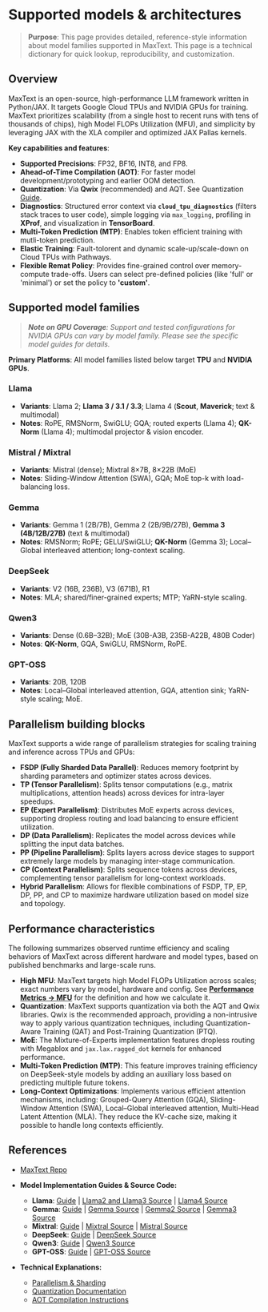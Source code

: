 # Supported models & architectures

> **Purpose**: This page provides detailed, reference-style information about model families supported in MaxText. This page is a technical dictionary for quick lookup, reproducibility, and customization.

## Overview

MaxText is an open-source, high-performance LLM framework written in Python/JAX. It targets Google Cloud TPUs and NVIDIA GPUs for training. MaxText prioritizes scalability (from a single host to recent runs with tens of thousands of chips), high Model FLOPs Utilization (MFU), and simplicity by leveraging JAX with the XLA compiler and optimized JAX Pallas kernels.

**Key capabilities and features**:

* **Supported Precisions**: FP32, BF16, INT8, and FP8.
* **Ahead-of-Time Compilation (AOT)**: For faster model development/prototyping and earlier OOM detection.
* **Quantization**: Via **Qwix** (recommended) and AQT. See Quantization [Guide](https://github.com/AI-Hypercomputer/maxtext/blob/main/docs/explanations/quantization.md).
* **Diagnostics**: Structured error context via **`cloud_tpu_diagnostics`** (filters stack traces to user code), simple logging via `max_logging`, profiling in **XProf**, and visualization in **TensorBoard**.
* **Multi-Token Prediction (MTP)**: Enables token efficient training with mutli-token prediction.
* **Elastic Training**: Fault-tolorent and dynamic scale-up/scale-down on Cloud TPUs with Pathways.
* **Flexible Remat Policy**: Provides fine-grained control over memory-compute trade-offs. Users can select pre-defined policies (like 'full' or 'minimal') or set the policy to **'custom'**. 


## Supported model families

> _**Note on GPU Coverage**: Support and tested configurations for NVIDIA GPUs can vary by model family. Please see the specific model guides for details._

**Primary Platforms**: All model families listed below target **TPU** and **NVIDIA GPUs**.


### Llama

* **Variants**: Llama 2; **Llama 3 / 3.1 / 3.3**; Llama 4 (**Scout**, **Maverick**; text & multimodal)
* **Notes**: RoPE, RMSNorm, SwiGLU; GQA; routed experts (Llama 4); **QK-Norm** (Llama 4); multimodal projector & vision encoder.

### Mistral / Mixtral

* **Variants**: Mistral (dense); Mixtral 8×7B, 8×22B (MoE)
* **Notes**: Sliding-Window Attention (SWA), GQA; MoE top-k with load-balancing loss.

### Gemma

* **Variants**: Gemma 1 (2B/7B), Gemma 2 (2B/9B/27B), **Gemma 3 (4B/12B/27B)** (text & multimodal)
* **Notes**: RMSNorm; RoPE; GELU/SwiGLU; **QK-Norm** (Gemma 3); Local–Global interleaved attention; long-context scaling.

### DeepSeek

* **Variants**: V2 (16B, 236B), V3 (671B), R1
* **Notes**: MLA; shared/finer-grained experts; MTP; YaRN-style scaling.

### Qwen3

* **Variants**: Dense (0.6B–32B); MoE (30B-A3B, 235B-A22B, 480B Coder)
* **Notes**: **QK-Norm**, GQA, SwiGLU, RMSNorm, RoPE.

### GPT-OSS

* **Variants**: 20B, 120B
* **Notes**: Local–Global interleaved attention, GQA, attention sink; YaRN-style scaling; MoE.

## Parallelism building blocks

MaxText supports a wide range of parallelism strategies for scaling training and inference across TPUs and GPUs:

* **FSDP (Fully Sharded Data Parallel)**: Reduces memory footprint by sharding parameters and optimizer states across devices.
* **TP (Tensor Parallelism)**: Splits tensor computations (e.g., matrix multiplications, attention heads) across devices for intra-layer speedups.
* **EP (Expert Parallelism)**: Distributes MoE experts across devices, supporting dropless routing and load balancing to ensure efficient utilization.
* **DP (Data Parallelism)**: Replicates the model across devices while splitting the input data batches.
* **PP (Pipeline Parallelism)**: Splits layers across device stages to support extremely large models by managing inter-stage communication.
* **CP (Context Parallelism)**: Splits sequence tokens across devices, complementing tensor parallelism for long-context workloads.
* **Hybrid Parallelism**: Allows for flexible combinations of FSDP, TP, EP, DP, PP, and CP to maximize hardware utilization based on model size and topology.

## Performance characteristics

The following summarizes observed runtime efficiency and scaling behaviors of MaxText across different hardware and model types, based on published benchmarks and large-scale runs.

* **High MFU**: MaxText targets high Model FLOPs Utilization across scales; exact numbers vary by model, hardware and config. See [**Performance Metrics → MFU**](performance-metrics) for the definition and how we calculate it.
* **Quantization**: MaxText supports quantization via both the AQT and Qwix libraries. Qwix is the recommended approach, providing a non-intrusive way to apply various quantization techniques, including Quantization-Aware Training (QAT) and Post-Training Quantization (PTQ).
 * **MoE**: The Mixture-of-Experts implementation features dropless routing with Megablox and `jax.lax.ragged_dot` kernels for enhanced performance.
* **Multi-Token Prediction (MTP)**: This feature improves training efficiency on DeepSeek-style models by adding an auxiliary loss based on predicting multiple future tokens.
* **Long-Context Optimizations**: Implements various efficient attention mechanisms, including: Grouped-Query Attention (GQA), Sliding-Window Attention (SWA), Local–Global interleaved attention, Multi-Head Latent Attention (MLA). They reduce the KV-cache size, making it possible to handle long contexts efficiently.
 

## References

* [MaxText Repo](https://github.com/AI-Hypercomputer/maxtext)

* **Model Implementation Guides & Source Code:**
    * **Llama**: [Guide](https://github.com/AI-Hypercomputer/maxtext/blob/main/end_to_end/tpu/llama2/run_llama2.md) | [Llama2 and Llama3 Source](https://github.com/AI-Hypercomputer/maxtext/blob/main/src/MaxText/layers/llama2.py) | [Llama4 Source](https://github.com/AI-Hypercomputer/maxtext/blob/main/src/MaxText/layers/llama4.py)
    * **Gemma**: [Guide](https://github.com/AI-Hypercomputer/maxtext/blob/main/end_to_end/tpu/gemma/Run_Gemma.md) | [Gemma Source](https://github.com/AI-Hypercomputer/maxtext/blob/main/src/MaxText/layers/gemma.py) | [Gemma2 Source](https://github.com/AI-Hypercomputer/maxtext/blob/main/src/MaxText/layers/gemma2.py) | [Gemma3 Source](https://github.com/AI-Hypercomputer/maxtext/blob/main/src/MaxText/layers/gemma3.py)
    * **Mixtral**: [Guide](https://github.com/AI-Hypercomputer/maxtext/blob/main/end_to_end/tpu/mixtral/Run_Mixtral.md) | [Mixtral Source](https://github.com/AI-Hypercomputer/maxtext/blob/main/src/MaxText/layers/mixtral.py) | [Mistral Source](https://github.com/AI-Hypercomputer/maxtext/blob/main/src/MaxText/layers/mistral.py)
    * **DeepSeek**: [Guide](https://github.com/AI-Hypercomputer/maxtext/blob/main/end_to_end/tpu/deepseek/Run_DeepSeek.md) | [DeepSeek Source](https://github.com/AI-Hypercomputer/maxtext/blob/main/src/MaxText/layers/deepseek.py)
    * **Qwen3**: [Guide](https://github.com/AI-Hypercomputer/maxtext/blob/main/end_to_end/tpu/qwen/moe/run_qwen_moe.md) | [Qwen3 Source](https://github.com/AI-Hypercomputer/maxtext/blob/main/src/MaxText/layers/qwen3.py)
    * **GPT-OSS**: [Guide](https://github.com/AI-Hypercomputer/maxtext/blob/main/end_to_end/tpu/gpt_oss/run_gpt_oss.md) | [GPT-OSS Source](https://github.com/AI-Hypercomputer/maxtext/blob/main/src/MaxText/layers/gpt_oss.py)


* **Technical Explanations:**
    * [Parallelism & Sharding](../explanations/sharding.md)
    * [Quantization Documentation](../explanations/quantization.md)
    * [AOT Compilation Instructions](aot-compilation)
